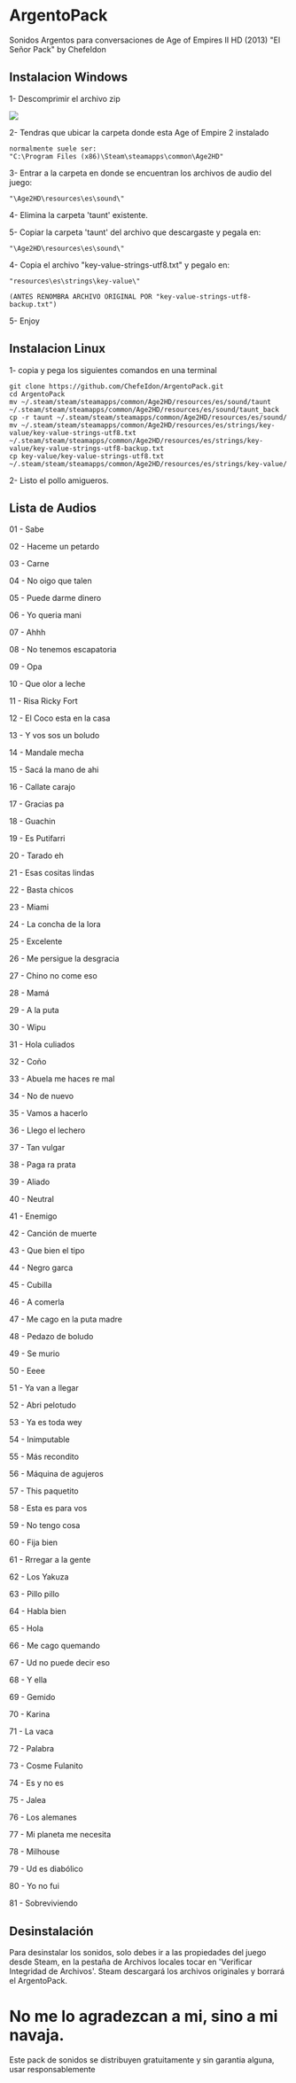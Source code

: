 # ArgentoPack
Sonidos Argentos para conversaciones de Age of Empires II HD (2013)
"El Señor Pack" by ChefeIdon


## Instalacion Windows
	
1- Descomprimir el archivo zip 

<img src="./Images/download.png">

2- Tendras que ubicar la carpeta donde esta Age of Empire 2 instalado

    normalmente suele ser:
    "C:\Program Files (x86)\Steam\steamapps\common\Age2HD"

3- Entrar a la carpeta en donde se encuentran los archivos de audio del juego:

	"\Age2HD\resources\es\sound\"

4- Elimina la carpeta 'taunt' existente.

5- Copiar la carpeta 'taunt' del archivo que descargaste y pegala en:

	"\Age2HD\resources\es\sound\"

4- Copia el archivo "key-value-strings-utf8.txt" y pegalo en:

    "resources\es\strings\key-value\"

    (ANTES RENOMBRA ARCHIVO ORIGINAL POR "key-value-strings-utf8-backup.txt")

5- Enjoy

## Instalacion Linux

1- copia y pega los siguientes comandos en una terminal

    git clone https://github.com/ChefeIdon/ArgentoPack.git
    cd ArgentoPack
    mv ~/.steam/steam/steamapps/common/Age2HD/resources/es/sound/taunt ~/.steam/steam/steamapps/common/Age2HD/resources/es/sound/taunt_back
    cp -r taunt ~/.steam/steam/steamapps/common/Age2HD/resources/es/sound/
    mv ~/.steam/steam/steamapps/common/Age2HD/resources/es/strings/key-value/key-value-strings-utf8.txt ~/.steam/steam/steamapps/common/Age2HD/resources/es/strings/key-value/key-value-strings-utf8-backup.txt
    cp key-value/key-value-strings-utf8.txt ~/.steam/steam/steamapps/common/Age2HD/resources/es/strings/key-value/

2- Listo el pollo amigueros.


## Lista de Audios

01 - Sabe

02 - Haceme un petardo

03 - Carne

04 - No oigo que talen

05 - Puede darme dinero

06 - Yo queria mani

07 - Ahhh

08 - No tenemos escapatoria

09 - Opa

10 - Que olor a leche

11 - Risa Ricky Fort

12 - El Coco esta en la casa

13 - Y vos sos un boludo

14 - Mandale mecha

15 - Sacá la mano de ahi

16 - Callate carajo

17 - Gracias pa

18 - Guachin

19 - Es Putifarri

20 - Tarado eh

21 - Esas cositas lindas

22 - Basta chicos

23 - Miami

24 - La concha de la lora

25 - Excelente

26 - Me persigue la desgracia

27 - Chino no come eso

28 - Mamá

29 - A la puta

30 - Wipu

31 - Hola culiados

32 - Coño

33 - Abuela me haces re mal

34 - No de nuevo

35 - Vamos a hacerlo

36 - Llego el lechero

37 - Tan vulgar

38 - Paga ra prata

39 - Aliado

40 - Neutral

41 - Enemigo

42 - Canción de muerte

43 - Que bien el tipo

44 - Negro garca

45 - Cubilla

46 - A comerla

47 - Me cago en la puta madre

48 - Pedazo de boludo

49 - Se murio

50 - Eeee

51 - Ya van a llegar

52 - Abri pelotudo

53 - Ya es toda wey

54 - Inimputable

55 - Más recondito

56 - Máquina de agujeros

57 - This paquetito

58 - Esta es para vos

59 - No tengo cosa

60 - Fija bien

61 - Rrregar a la gente

62 - Los Yakuza

63 - Pillo pillo

64 - Habla bien

65 - Hola

66 - Me cago quemando

67 - Ud no puede decir eso

68 - Y ella

69 - Gemido

70 - Karina

71 - La vaca

72 - Palabra

73 - Cosme Fulanito

74 - Es y no es

75 - Jalea

76 - Los alemanes

77 - Mi planeta me necesita

78 - Milhouse

79 - Ud es diabólico

80 - Yo no fui

81 - Sobreviviendo

## Desinstalación

Para desinstalar los sonidos, solo debes ir a las propiedades del juego desde Steam, en la pestaña de Archivos locales tocar en 'Verificar Integridad de Archivos'. Steam descargará los archivos originales y borrará el ArgentoPack.


# No me lo agradezcan a mi, sino a mi navaja.

Este pack de sonidos se distribuyen gratuitamente y sin garantia alguna, usar responsablemente
